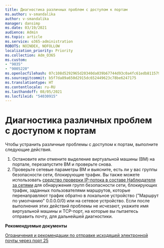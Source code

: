 ```yaml
---
title: Диагностика различных проблем с доступом к портам
ms.author: v-smandalika
author: v-smandalika
manager: dansimp
ms.date: 03/19/2021
audience: Admin
ms.topic: article
ms.service: o365-administration
ROBOTS: NOINDEX, NOFOLLOW
localization_priority: Priority
ms.collection: Adm_O365
ms.custom:
- "9035"
- "9005220"
ms.openlocfilehash: 07c108d5292965d20340da039b67744d93c0a4fc61edb8115796671f2f7f1552
ms.sourcegitcommit: b5f7da89a650d2915dc652449623c78be6247175
ms.translationtype: HT
ms.contentlocale: ru-RU
ms.lasthandoff: 08/05/2021
ms.locfileid: "54030915"
---
```

# <a name="diagnostics-for-different-ports-access-issues"></a>Диагностика различных проблем с доступом к портам

Чтобы устранить различные проблемы с доступом к портам, выполните следующие действия.

1. Остановите или отмените выделение виртуальной машины (ВМ) на портале, перезапустите ВМ и проверьте снова. 
2. Проверьте сетевые параметры ВМ и выясните, есть ли у вас группы безопасности сети, блокирующие трафик. Вы также можете использовать [средство проверки IP-потока в составе Наблюдателя за сетями](https://docs.microsoft.com/azure/network-watcher/network-watcher-ip-flow-verify-overview?WT.mc_id=Portal-Microsoft_Azure_Support) для обнаружения групп безопасности сети, блокирующих трафик, заданных пользователями маршрутов, которые перенаправляют трафик обратно в локальное устройство ("Маршрут по умолчанию" 0.0.0.0/0) или на сетевое устройство.
Если после выполнения этих действий проблемы не исчезают, укажите имя виртуальной машины и TCP-порт, на которые вы пытаетесь отправить почту, для дальнейшей диагностики.

**Рекомендуемые документы**

[Ограничения и рекомендации по отправке исходящей электронной почты через порт 25](https://docs.microsoft.com/azure/virtual-network/troubleshoot-outbound-smtp-connectivity)